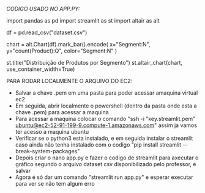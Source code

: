 *CODIGO USADO NO APP.PY:*

import pandas as pd
import streamlit as st
import altair as alt  


df = pd.read_csv("dataset.csv")


chart = alt.Chart(df).mark_bar().encode(
    x="Segment:N",
    y="count(Product):Q",
    color="Segment:N"
)


st.title("Distribuição de Produtos por Segmento")
st.altair_chart(chart, use_container_width=True)



PARA RODAR LOCALMENTE O ARQUIVO DO EC2:
- Salvar a chave .pem em uma pasta para poder acessar amaquina virtual ec2
- Em seguida, abrir localmente o powershell (dentro da pasta onde esta a chave .pem) para acessar a maquina
- Para acessar a maquina colocar o comando "ssh -i "key.streamlit.pem" ubuntu@ec2-52-91-199-9.compute-1.amazonaws.com" assim ja vamos ter acesso a maquina ubuntu
- Verificar se o python3 esta instalado, e em seguida instalar o streamlit caso ainda não tenha instalado com o codigo "pip install streamlit --break-system-packages"
- Depois criar o nano app.py e fazer o codigo de streamlit para axecutar o gráfico segundo o arquivo dataset csv disponibilizado pelo professor, e salvar
- Agora é só dar um comando "streamlit run app.py" e esperar executar para ver se não tem algum erro
